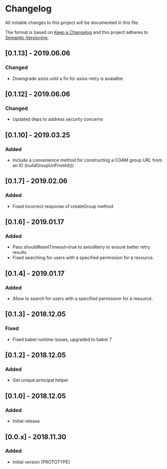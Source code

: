 # Changelog
All notable changes to this project will be documented in this file.

The format is based on [Keep a Changelog](http://keepachangelog.com/en/1.0.0/)
and this project adheres to [Semantic Versioning](http://semver.org/spec/v2.0.0.html).

## [0.1.13] - 2019.06.06
### Changed
- Downgrade axios until a fix for axios-retry is avaialble

## [0.1.12] - 2019.06.06
### Changed
- Updated deps to address security concerns

## [0.1.10] - 2019.03.25
### Added
- Include a convenience method for constructing a COAM group URL from an ID (buildGroupUrlFromId())

## [0.1.7] - 2019.02.06
### Added
- Fixed incorrect response of createGroup method

## [0.1.6] - 2019.01.17
### Added
- Pass shouldResetTimeout=true to axiosRetry to ensure better retry results
- Fixed searching for users with a specified permission for a resource.

## [0.1.4] - 2019.01.17
### Added
- Allow to search for users with a specified permission for a resource.

## [0.1.3] - 2018.12.05
### Fixed
- Fixed babel runtime issues, upgraded to babel 7

## [0.1.2] - 2018.12.05
### Added
- Get unique principal helper

## [0.1.0] - 2018.12.05
### Added
- Initial release

## [0.0.x] - 2018.11.30
### Added
- Initial version (PROTOTYPE)
